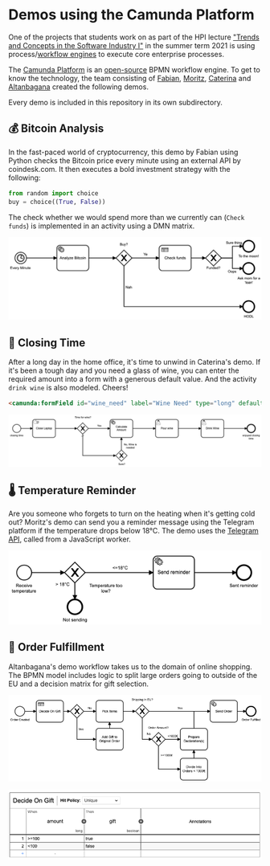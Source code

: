 # Demos using the Camunda Platform

One of the projects that students work on as part of the HPI lecture ["Trends and Concepts in the Software Industry I"](https://hpi.de/plattner/teaching/summer-term-2021/trends-and-concepts-in-the-software-industry-i.html) in the summer term 2021 is using process/[workflow engines](https://en.wikipedia.org/wiki/Workflow_engine) to execute core enterprise processes.

The [Camunda Platform](https://camunda.com/products/camunda-platform/) is an [open-source](https://github.com/camunda/camunda-bpm-platform) BPMN workflow engine.
To get to know the technology, the team consisting of [Fabian](https://github.com/fabianhe), [Moritz](https://github.com/manner), [Caterina](https://github.com/caterinamandel98) and [Altanbagana](https://github.com/Altanbagana92) created the following demos.

Every demo is included in this repository in its own subdirectory.

## 💰 Bitcoin Analysis

In the fast-paced world of cryptocurrency, this demo by Fabian using Python checks the Bitcoin price every minute using an external API by coindesk.com. 
It then executes a bold investment strategy with the following:

```Python
from random import choice
buy = choice((True, False))
```

The check whether we would spend more than we currently can (`Check funds`) is implemented in an activity using a DMN matrix.

![BPMN diagram](bitcoin-analysis/analyze.png)

## 🍷 Closing Time

After a long day in the home office, it's time to unwind in Caterina's demo. If it's been a tough day and you need a glass of wine, you can enter the required amount into a form with a generous default value. And the activity `drink wine` is also modeled. Cheers!

```HTML
<camunda:formField id="wine_need" label="Wine Need" type="long" defaultValue="5" />
```

![BPMN diagram](closing-time/ClosingTimeDiagramm.png)

## 🌡 Temperature Reminder

Are you someone who forgets to turn on the heating when it's getting cold out? Moritz's demo can send you a reminder message using the Telegram platform if the temperature drops below 18°C. The demo uses the [Telegram API](https://github.com/yagop/node-telegram-bot-api), called from a JavaScript worker.

![BPMN diagram](temperature-reminder/temperature-reminder.png)

## 🛒 Order Fulfillment
Altanbagana's demo workflow takes us to the domain of online shopping. The BPMN model includes logic to split large orders going to outside of the EU and a decision matrix for gift selection.

![BPMN diagram](order-fulfillment/fulfillment.png)

![DMN](order-fulfillment/giftdecision.png)
